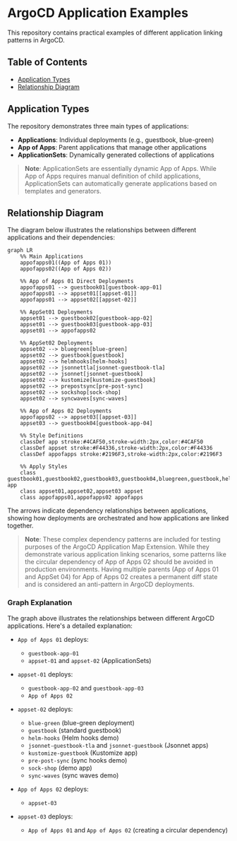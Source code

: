 # ArgoCD Application Examples

This repository contains practical examples of different application linking patterns in ArgoCD.

## Table of Contents

- [Application Types](#application-types)
- [Relationship Diagram](#relationship-diagram)

## Application Types

The repository demonstrates three main types of applications:

- **Applications**: Individual deployments (e.g., guestbook, blue-green)
- **App of Apps**: Parent applications that manage other applications
- **ApplicationSets**: Dynamically generated collections of applications

> **Note**: ApplicationSets are essentially dynamic App of Apps. While App of Apps requires manual definition of child applications, ApplicationSets can automatically generate applications based on templates and generators.

## Relationship Diagram

The diagram below illustrates the relationships between different applications and their dependencies:

```mermaid
graph LR
    %% Main Applications
    appofapps01((App of Apps 01))
    appofapps02((App of Apps 02))

    %% App of Apps 01 Direct Deployments
    appofapps01 --> guestbook01[guestbook-app-01]
    appofapps01 --> appset01[[appset-01]]
    appofapps01 --> appset02[[appset-02]]

    %% AppSet01 Deployments
    appset01 --> guestbook02[guestbook-app-02]
    appset01 --> guestbook03[guestbook-app-03]
    appset01 --> appofapps02

    %% AppSet02 Deployments
    appset02 --> bluegreen[blue-green]
    appset02 --> guestbook[guestbook]
    appset02 --> helmhooks[helm-hooks]
    appset02 --> jsonnettla[jsonnet-guestbook-tla]
    appset02 --> jsonnet[jsonnet-guestbook]
    appset02 --> kustomize[kustomize-guestbook]
    appset02 --> prepostsync[pre-post-sync]
    appset02 --> sockshop[sock-shop]
    appset02 --> syncwaves[sync-waves]

    %% App of Apps 02 Deployments
    appofapps02 --> appset03[[appset-03]]
    appset03 --> guestbook04[guestbook-app-04]

    %% Style Definitions
    classDef app stroke:#4CAF50,stroke-width:2px,color:#4CAF50
    classDef appset stroke:#F44336,stroke-width:2px,color:#F44336
    classDef appofapps stroke:#2196F3,stroke-width:2px,color:#2196F3

    %% Apply Styles
    class guestbook01,guestbook02,guestbook03,guestbook04,bluegreen,guestbook,helmhooks,jsonnettla,jsonnet,kustomize,prepostsync,sockshop,syncwaves app
    class appset01,appset02,appset03 appset
    class appofapps01,appofapps02 appofapps
```

The arrows indicate dependency relationships between applications, showing how deployments are orchestrated and how applications are linked together.

> **Note**: These complex dependency patterns are included for testing purposes of the ArgoCD Application Map Extension. While they demonstrate various application linking scenarios, some patterns like the circular dependency of App of Apps 02 should be avoided in production environments. Having multiple parents (App of Apps 01 and AppSet 04) for App of Apps 02 creates a permanent diff state and is considered an anti-pattern in ArgoCD deployments.

### Graph Explanation

The graph above illustrates the relationships between different ArgoCD applications. Here's a detailed explanation:

- `App of Apps 01` deploys:

  - `guestbook-app-01`
  - `appset-01` and `appset-02` (ApplicationSets)

- `appset-01` deploys:

  - `guestbook-app-02` and `guestbook-app-03`
  - `App of Apps 02`

- `appset-02` deploys:

  - `blue-green` (blue-green deployment)
  - `guestbook` (standard guestbook)
  - `helm-hooks` (Helm hooks demo)
  - `jsonnet-guestbook-tla` and `jsonnet-guestbook` (Jsonnet apps)
  - `kustomize-guestbook` (Kustomize app)
  - `pre-post-sync` (sync hooks demo)
  - `sock-shop` (demo app)
  - `sync-waves` (sync waves demo)

- `App of Apps 02` deploys:

  - `appset-03`

- `appset-03` deploys:
  - `App of Apps 01` and `App of Apps 02` (creating a circular dependency)
